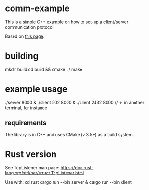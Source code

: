 # comm-example

This is a simple C++ example on how to set-up a client/server communication
protocol.

Based on [this page](https://www.geeksforgeeks.org/socket-programming-cc/).

# building

mkdir build
cd build && cmake ../
make

# example usage

./server 8000 &
./client 502 8000 &
./client 2432 8000     // <- in another terminal, for instance

## requirements

  The library is in C++ and uses CMake (v 3.5+) as a build system.

# Rust version

  See TcpListener man page: https://doc.rust-lang.org/std/net/struct.TcpListener.html

  Use with:
   cd rust
   cargo run --bin server &
   cargo run --bin client
